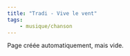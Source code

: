 ```yaml
---
title: "Tradi - Vive le vent"
tags:
    - musique/chanson
---
```


Page créée automatiquement, mais vide.
